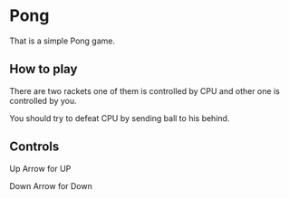 # Pong

That is a simple Pong game.

How to play
-------------

There are two rackets one of them is controlled by CPU and other one is controlled by you.

You should try to defeat CPU by sending ball to his behind.

Controls
-------------

Up Arrow for UP

Down Arrow for Down
